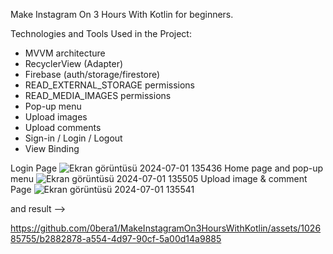 


Make Instagram On 3 Hours With Kotlin for beginners.

Technologies and Tools Used in the Project:

* MVVM architecture
* RecyclerView (Adapter)
* Firebase (auth/storage/firestore)
* READ_EXTERNAL_STORAGE permissions
* READ_MEDIA_IMAGES permissions
* Pop-up menu
* Upload images
* Upload comments
* Sign-in / Login / Logout
* View Binding

Login Page ![Ekran görüntüsü 2024-07-01 135436](https://github.com/0bera1/MakeInstagramOn3HoursWithKotlin/assets/102685755/6f38e0e4-54e6-43bd-82bf-e4f92c0b5b19)
Home page and pop-up menu ![Ekran görüntüsü 2024-07-01 135505](https://github.com/0bera1/MakeInstagramOn3HoursWithKotlin/assets/102685755/c614a98e-482f-4f7a-a263-ffe1ddf0a739)
Upload image & comment Page ![Ekran görüntüsü 2024-07-01 135541](https://github.com/0bera1/MakeInstagramOn3HoursWithKotlin/assets/102685755/e83fbdf3-13f6-479b-97a6-a42267da071e)


and result --> 

https://github.com/0bera1/MakeInstagramOn3HoursWithKotlin/assets/102685755/b2882878-a554-4d97-90cf-5a00d14a9885

